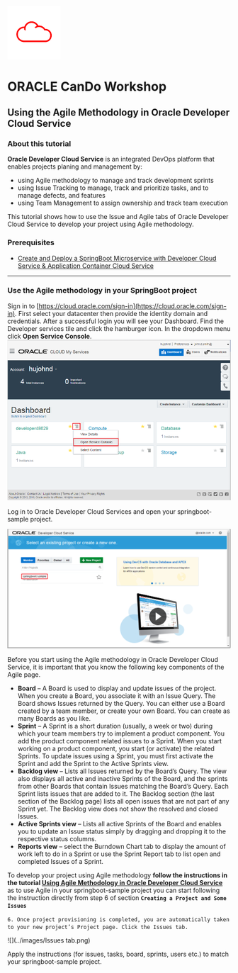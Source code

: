 ![](../common/images/customer.logo.png)
---
# ORACLE CanDo Workshop #


## Using the Agile Methodology in Oracle Developer Cloud Service ##

### About this tutorial ###
**Oracle Developer Cloud Service** is an integrated DevOps platform that enables projects planing and management by:
+ using Agile methodology to manage and track development sprints
+ using Issue Tracking to manage, track and prioritize tasks, and to manage defects, and features
+ using Team Management to assign ownership and track team execution

This tutorial shows how to use the Issue and Agile tabs of Oracle Developer Cloud Service to develop your project using Agile methodology.

### Prerequisites ###

- [Create and Deploy a SpringBoot Microservice with Developer Cloud Service & Application Container Cloud Service](../springboot-sample/README.md)

----

### Use the Agile methodology in your SpringBoot project ###

Sign in to [https://cloud.oracle.com/sign-in](https://cloud.oracle.com/sign-in). First select your datacenter then provide the identity domain and credentials. After a successful login you will see your Dashboard. Find the Developer services tile and click the hamburger icon. In the dropdown menu click **Open Service Console**.
![](../springboot-sample/images/01.dashboard.png)

Log in to Oracle Developer Cloud Services and open your springboot-sample project.

![](../springboot-sample/images/20.open.devcs.project.png)

Before you start using the Agile methodology in Oracle Developer Cloud Service, it is important that you know the following key components of the Agile page.

- **Board** – A Board is used to display and update issues of the project. When you create a Board, you associate it with an Issue Query. The Board shows Issues returned by the Query.
You can either use a Board created by a team member, or create your own Board. You can create as many Boards as you like.
- **Sprint** – A Sprint is a short duration (usually, a week or two) during which your team members try to implement a product component.
You add the product component related issues to a Sprint. When you start working on a product component, you start (or activate) the related Sprints. To update issues using a Sprint, you must first activate the Sprint and add the Sprint to the Active Sprints view.
- **Backlog view** – Lists all Issues returned by the Board’s Query. The view also displays all active and inactive Sprints of the Board, and the sprints from other Boards that contain Issues matching the Board’s Query.
Each Sprint lists issues that are added to it. The Backlog section (the last section of the Backlog page) lists all open issues that are not part of any Sprint yet. The Backlog view does not show the resolved and closed Issues.
- **Active Sprints view** – Lists all active Sprints of the Board and enables you to update an Issue status simply by dragging and dropping it to the respective status columns.
- **Reports view** – select the Burndown Chart tab to display the amount of work left to do in a Sprint or use the Sprint Report tab to list open and completed Issues of a Sprint.



To develop your project using Agile methodology **follow the instructions in the tutorial [Using Agile Methodology in Oracle Developer Cloud Service](http://www.oracle.com/webfolder/technetwork/tutorials/obe/cloud/developer/AgileDevelopment/AgileDevelopment.html)** as to use Agile in your springboot-sample project you can start following the instruction directly from step 6 of section **`Creating a Project and Some Issues`** 

`6. Once project provisioning is completed, you are automatically taken to your new project’s Project page. Click the Issues tab.`

![](../images/Issues tab.png)

Apply the instructions (for issues, tasks, board, sprints, users etc.) to match your springboot-sample project.





